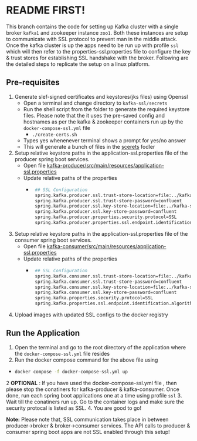# README FIRST!

This branch contains the code for setting up Kafka cluster with a single broker `kafka1` and zookeeper instance `zoo1`. Both these instances are setup to communicate with SSL protocol to prevent man in the middle attack.
Once the kafka cluster is up the apps need to be run up with profile `ssl` which will then refer to the properties-ssl.properties file to configure the key & trust stores for establishing SSL handshake with the broker. Following are the detailed steps to replicate the setup on a linux platform.

## Pre-requisites

1. Generate slef-signed certificates and keystores(jks files) using Openssl
    - Open a terminal and change directory to `kafka-ssl/secrets`
    - Run the shell script from the folder to generate the required keystore files. Please note that the it uses the pre-saved config and hostnames as per the kafka & zookeeper containers run up by the `docker-compose-ssl.yml` file
      - ```./create-certs.sh```
    - Types yes whenenever terminal shows a prompt for yes/no answer
    - This will generate a bunch of files in the [scerets](./secrets/) fodler
2. Setup relative keystore paths in the application-ssl.properties file of the producer spring boot services.
   - Open file [kafka-producer/src/main/resources/application-ssl.properties](/kafka-producer/src/main/resources/application-ssl.properties)
   - Update relative paths of the properties 
     - ```bash
        ## SSL Configuration
        spring.kafka.producer.ssl.trust-store-location=file:../kafka-ssl/secrets/kafka.producer.truststore.jks
        spring.kafka.producer.ssl.trust-store-password=confluent
        spring.kafka.producer.ssl.key-store-location=file:../kafka-ssl/secrets/kafka.producer.keystore.jks
        spring.kafka.producer.ssl.key-store-password=confluent
        spring.kafka.producer.properties.security.protocol=SSL
        spring.kafka.producer.properties.ssl.endpoint.identification.algorithm=
       ```
3. Setup relative keystore paths in the application-ssl.properties file of the consumer spring boot services.
   - Open file [kafka-consumer/src/main/resources/application-ssl.properties](/kafka-consumer/src/main/resources/application-ssl.properties)
   - Update relative paths of the properties 
     - ```bash
        ## SSL Configuration
        spring.kafka.consumer.ssl.trust-store-location=file:../kafka-ssl/secrets/kafka.consumer.truststore.jks
        spring.kafka.consumer.ssl.trust-store-password=confluent
        spring.kafka.consumer.ssl.key-store-location=file:../kafka-ssl/secrets/kafka.consumer.keystore.jks
        spring.kafka.consumer.ssl.key-store-password=confluent
        spring.kafka.properties.security.protocol=SSL
        spring.kafka.properties.ssl.endpoint.identification.algorithm=
       ```
4. Upload images with updated SSL configs to the docker registry
   
## Run the Application

1. Open the terminal and go to the root directory of the application where the `docker-compose-ssl.yml` file resides
2. Run the docker compose command for the above file using
- ```bash 
  docker compose -f docker-compose-ssl.yml up
  ```
2 **OPTIONAL** : If you have used the docker-compose-ssl.yml file , then please stop the conatiners for kafka-producer & kafka-consumer. Once done, run each spring boot applications one at a time using profile `ssl` 
3. Wait till the conatiners run up. Go to the container logs and make sure the security protocal is listed as SSL.
4. You are good to go!

**Note:** Please note that, SSL communication takes place in between producer->broker & broker->consumer services. The API calls to producer & consumer spring boot apps are not SSL enabled through this setup!



